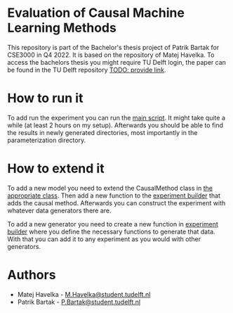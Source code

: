 # Evaluation of Causal Machine Learning Methods
This repository is part of the Bachelor's thesis project of Patrik Bartak for CSE3000 in Q4 2022. It is based on the repository of Matej Havelka.
To access the bachelors thesis you might require TU Delft login, the paper can be found in the TU Delft repository [TODO: provide link]().

# How to run it
To add run the experiment you can run the [main script](sample/main.py). It might take quite a while (at least 2 hours on my setup).
Afterwards you should be able to find the results in newly generated directories, most importantly in the parameterization directory.

# How to extend it
To add a new model you need to extend the CausalMethod class in [the appropriate class](sample/causal_effect_methods.py). Then add a new function to the [experiment builder](sample/experiment.py) that adds the causal method.
Afterwards you can construct the experiment with whatever data generators there are.

To add a new generator you need to create a new function in [experiment builder](sample/experiment.py) where you define the necessary functions to generate that data. With that you can add it to any experiment as you would with other generators.

# Authors
- Matej Havelka - M.Havelka@student.tudelft.nl
- Patrik Bartak - P.Bartak@student.tudelft.nl
